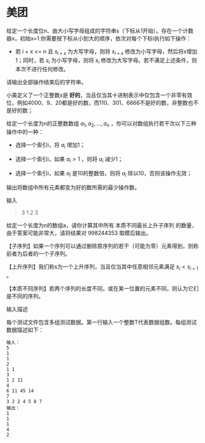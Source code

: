 # 美团

给定一个长度位n、由大小写字母组成的字符串s（下标从1开始）。存在一个计数器x，初始x=1.你需要按下标从小到大的顺序，依次对每个下标i执行如下操作：

- 若 i + x <= n 且 $s_{i+x}$ 为大写字母，则将 $s_{i+x}$ 修改为小写字母，然后将x增加1；同时，若 $s_{i}$ 为小写字母，则将 $s_{i}$ 修改为大写字母。若不满足上述条件，则本次不进行任何修改。

请输出全部操作结束后的字符串。





小美定义了一个正整数x是 **好的**，当且仅当其十进制表示中仅包含一个非零有效位，例如4000、9、20都是好的数，而110、301、6666不是好的数，非整数也不是好的数；

给定一个长度为n的正整数数组 ${a_1, a_2, ..., a_n}$ ，你可以对数组执行若干次以下三种操作中的一种：

- 选择一个索引i，将 $a_i$ 增加1；

- 选择一个索引i，如果 $a_i > 1$ ，则将 $a_i$ 减少1；
- 选择一个索引i，如果 $a_i$ 是10的整数倍，则将 $a_i$ 除以10，否则该操作无效；

输出将数组中所有元素都变为好的数所需的最少操作数。

输入

> 3
> 1 2 3



给定一个长度为n的数组a，请你计算其中所有 本质不同最长上升子序列 的数量，由于答案可能非常大，请将结果对 998244353 取模后输出。

【子序列】如果一个序列可以通过删除原序列的若干（可能为零）元素得到，则称前者为后者的一个子序列。

【上升序列】我们称s为一个上升序列，当且仅当其中任意相邻元素满足 $s_i < s_{i+1}$ 。

【本质不同序列】若两个序列的长度不同，或在某一位置的元素不同，则认为它们是不同的序列。

输入描述

每个测试文件包含多组测试数据。第一行输入一个整数T代表数据组数。每组测试数据描述如下：

```
输入：
5
1
1
2
1 1
3
1 2 11
4
6 11 45 14
7
3 2 2 4 5 8 7
输出：
1
1
1
4
2
```

